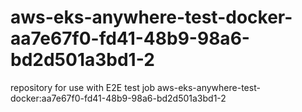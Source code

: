 # aws-eks-anywhere-test-docker-aa7e67f0-fd41-48b9-98a6-bd2d501a3bd1-2
repository for use with E2E test job aws-eks-anywhere-test-docker:aa7e67f0-fd41-48b9-98a6-bd2d501a3bd1-2
